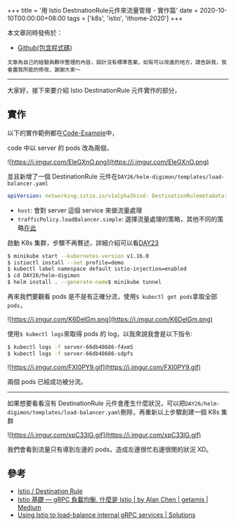 +++
title = '用 Istio DestinationRule元件來流量管理 - 實作篇'
date = 2020-10-10T00:00:00+08:00
tags = ['k8s', 'istio', 'ithome-2020']
+++

本文章同時發佈於：

- [Github(包含程式碼)](https://github.com/superj80820/2020-ithelp-contest/blob/master/DAY26)

```
文章為自己的經驗與夥伴整理的內容，設計沒有標準答案，如有可以改進的地方，請告訴我，我會盡我所能的修改，謝謝大家～
```

---

大家好，接下來要介紹 Istio DestinationRule 元件實作的部分，

## 實作

以下的實作範例都在[Code-Example](https://github.com/superj80820/2020-ithelp-contest)中，

code 中以 server 的 pods 改為兩個，

![https://i.imgur.com/EleGXnO.png](https://i.imgur.com/EleGXnO.png)

並且新增了一個 DestinationRule
元件在`DAY26/helm-digimon/templates/load-balancer.yaml`

```yaml
apiVersion: networking.istio.io/v1alpha3kind: DestinationRulemetadata:  name: serverspec:  host: server  trafficPolicy:    loadBalancer:      simple: ROUND_ROBIN
```

- `host`: 會對 server 這個 service 來做流量處理
- `trafficPolicy.loadBalancer.simple`:
選擇流量處理的策略，其他不同的策略[在此](https://istio.io/latest/docs/reference/config/networking/destination-rule/#LoadBalancerSettings-SimpleLB)

啟動 K8s 集群，步驟不再贅述，詳細介紹可以看[DAY23](https://ithelp.ithome.com.tw/articles/10250134)

```bash
$ minikube start --kubernetes-version v1.16.0
$ istioctl install --set profile=demo
$ kubectl label namespace default istio-injection=enabled
$ cd DAY26/helm-digimon
$ helm install . --generate-name$ minikube tunnel
```

再來我們要觀看 pods
是不是有正確分流，使用`$ kubectl get pods`拿取全部`pods`，

![https://i.imgur.com/K6DelGm.png](https://i.imgur.com/K6DelGm.png)

使用`$ kubectl logs`來取得 pods 的
log，以我來說我會是以下指令:

```bash
$ kubectl logs -f server-66db48686-f4xm5
$ kubectl logs -f server-66db48686-sdpfs
```

![https://i.imgur.com/FXI0PY9.gif](https://i.imgur.com/FXI0PY9.gif)

兩個 pods 已經成功被分流。

---

如果想要看看沒有 DestinationRule
元件會產生什麼狀況，可以把`DAY26/helm-digimon/templates/load-balancer.yaml`刪除，再重新以上步驟創建一個
K8s 集群

![https://i.imgur.com/xpC33lG.gif](https://i.imgur.com/xpC33lG.gif)

我們會看到流量只有導到左邊的 pods，造成左邊很忙右邊很閒的狀況
XD。

## 參考

- [Istio
/ Destination Rule](https://istio.io/latest/docs/reference/config/networking/destination-rule/)
- [Istio
基礎 — gRPC 負載均衡. 什麼是 Istio | by Alan Chen | getamis |
Medium](https://medium.com/getamis/istio-%E5%9F%BA%E7%A4%8E-grpc-%E8%B2%A0%E8%BC%89%E5%9D%87%E8%A1%A1-d4be0d49ee07)
- [Using
Istio to load-balance internal gRPC services | Solutions](https://cloud.google.com/solutions/using-istio-for-internal-load-balancing-of-grpc-services)